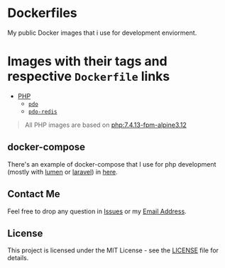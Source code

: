 # Dockerfiles
My public Docker images that i use for development enviorment.  

# Images with their tags and respective `Dockerfile` links
-   [PHP](https://hub.docker.com/r/ahbanavi/php)
    -   [`pdo`](https://github.com/ahbanavi/Dockerfiles/blob/main/PHP/pdo/Dockerfile)
    -   [`pdo-redis`](https://github.com/ahbanavi/Dockerfiles/blob/main/PHP/pdo-redis/Dockerfile)

> All PHP images are based on [php:7.4.13-fpm-alpine3.12](https://github.com/docker-library/php/blob/0274f58b8dcf68a23d8fd77101d2d4c74d38fc65/7.4/alpine3.12/fpm/Dockerfile)
## docker-compose
There's an example of docker-compose that I use for php development (mostly with [lumen](https://lumen.laravel.com/) or [laravel](http://laravel.com/)) in [here](https://github.com/ahbanavi/Dockerfiles/PHP/docker-compose.yml).  

## Contact Me
Feel free to drop any question in [Issues](https://github.com/ahbanavi/Dockerfiles/issues) or my [Email Address](mailto:ahbanavi@gmail.com).  

## License
This project is licensed under the MIT License - see the [LICENSE](https://github.com/ahbanavi/Dockerfiles/blob/main/LICENSE) file for details.